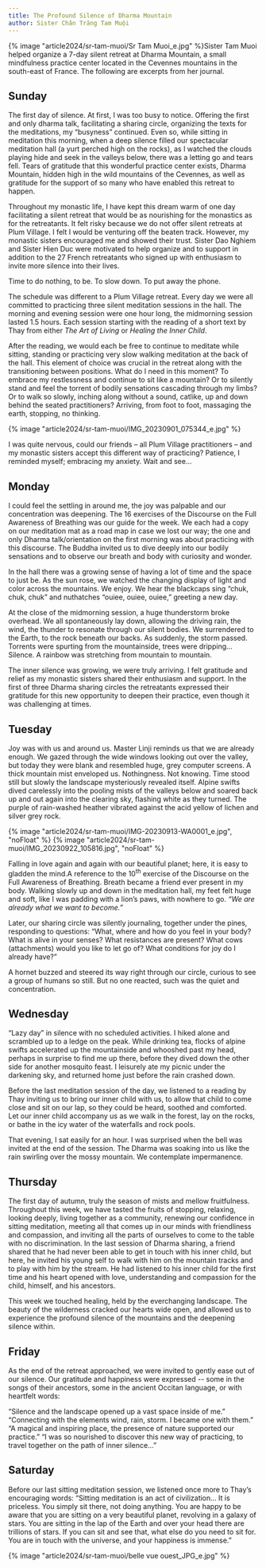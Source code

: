 ```yaml
---
title: The Profound Silence of Dharma Mountain
author: Sister Chân Trăng Tam Muội
---
```


<div class="editors-preface"><p>{% image "article2024/sr-tam-muoi/Sr Tam Muoi_e.jpg" %}Sister Tam Muoi helped organize a 7-day silent retreat at Dharma Mountain, a small mindfulness practice center located in the Cevennes mountains in the south-east of France. The following are excerpts from her journal.</p></div>

## Sunday

The first day of silence. At first, I was too busy to notice. Offering the first and only dharma talk, facilitating a sharing circle, organizing the texts for the meditations, my “busyness” continued. Even so, while sitting in meditation this morning, when a deep silence filled our spectacular meditation hall (a yurt perched high on the rocks), as I watched the clouds playing hide and seek in the valleys below, there was a letting go and tears fell. Tears of gratitude that this wonderful practice center exists, Dharma Mountain, hidden high in the wild mountains of the Cevennes, as well as gratitude for the support of so many who have enabled this retreat to happen.

Throughout my monastic life, I have kept this dream warm of one day facilitating a silent retreat that would be as nourishing for the monastics as for the retreatants. It felt risky because we do not offer silent retreats at Plum Village. I felt I would be venturing off the beaten track. However, my monastic sisters encouraged me and showed their trust. Sister Dao Nghiem and Sister Hien Duc were motivated to help organize and to support in addition to the 27 French retreatants who signed up with enthusiasm to invite more silence into their lives.

Time to do nothing, to be. To slow down. To put away the phone.

The schedule was different to a Plum Village retreat. Every day we were all committed to practicing three silent meditation sessions in the hall. The morning and evening session were one hour long, the midmorning session lasted 1.5 hours. Each session starting with the reading of a short text by Thay from either *The Art of Living* or *Healing the Inner Child*.

After the reading, we would each be free to continue to meditate while sitting, standing or practicing very slow walking meditation at the back of the hall. This element of choice was crucial in the retreat along with the transitioning between positions. What do I need in this moment? To embrace my restlessness and continue to sit like a mountain? Or to silently stand and feel the torrent of bodily sensations cascading through my limbs? Or to walk so slowly, inching along without a sound, catlike, up and down behind the seated practitioners? Arriving, from foot to foot, massaging the earth, stopping, no thinking.

{% image "article2024/sr-tam-muoi/IMG_20230901_075344_e.jpg" %}

I was quite nervous, could our friends – all Plum Village practitioners – and my monastic sisters accept this different way of practicing? Patience, I reminded myself; embracing my anxiety. Wait and see…

## Monday

I could feel the settling in around me, the joy was palpable and our concentration was deepening. The 16 exercises of the Discourse on the Full Awareness of Breathing was our guide for the week. We each had a copy on our meditation mat as a road map in case we lost our way; the one and only Dharma talk/orientation on the first morning was about practicing with this discourse. The Buddha invited us to dive deeply into our bodily sensations and to observe our breath and body with curiosity and wonder.

In the hall there was a growing sense of having a lot of time and the space to just be. As the sun rose, we watched the changing display of light and color across the mountains. We enjoy. We hear the blackcaps sing “chuk, chuk, chuk” and nuthatches “ouiee, ouiee, ouiee,” greeting a new day.

At the close of the midmorning session, a huge thunderstorm broke overhead. We all spontaneously lay down, allowing the driving rain, the wind, the thunder to resonate through our silent bodies. We surrendered to the Earth, to the rock beneath our backs. As suddenly, the storm passed. Torrents were spurting from the mountainside, trees were dripping… Silence. A rainbow was stretching from mountain to mountain.

The inner silence was growing, we were truly arriving. I felt gratitude and relief as my monastic sisters shared their enthusiasm and support. In the first of three Dharma sharing circles the retreatants expressed their gratitude for this new opportunity to deepen their practice, even though it was challenging at times.

## Tuesday

Joy was with us and around us. Master Linji reminds us that we are already enough. We gazed through the wide windows looking out over the valley, but today they were blank and resembled huge, grey computer screens. A thick mountain mist enveloped us. Nothingness. Not knowing. Time stood still but slowly the landscape mysteriously revealed itself. Alpine swifts dived carelessly into the pooling mists of the valleys below and soared back up and out again into the clearing sky, flashing white as they turned. The purple of rain-washed heather vibrated against the acid yellow of lichen and silver grey rock.

{% image "article2024/sr-tam-muoi/IMG-20230913-WA0001_e.jpg", "noFloat" %}
{% image "article2024/sr-tam-muoi/IMG_20230922_105816.jpg", "noFloat" %}

Falling in love again and again with our beautiful planet; here, it is easy to gladden the mind.<span class="note">A reference to the 10<sup>th</sup> exercise of the Discourse on the Full Awareness of Breathing.</span> Breath became a friend ever present in my body. Walking slowly up and down in the meditation hall, my feet felt huge and soft, like I was padding with a lion’s paws, with nowhere to go. *“We are already what we want to become.”*

Later, our sharing circle was silently journaling, together under the pines, responding to questions: “What, where and how do you feel in your body? What is alive in your senses? What resistances are present? What cows (attachments) would you like to let go of? What conditions for joy do I already have?”

A hornet buzzed and steered its way right through our circle, curious to see a group of humans so still. But no one reacted, such was the quiet and concentration.

## Wednesday

“Lazy day” in silence with no scheduled activities. I hiked alone and scrambled up to a ledge on the peak. While drinking tea, flocks of alpine swifts accelerated up the mountainside and whooshed past my head, perhaps in surprise to find me up there, before they dived down the other side for another mosquito feast. I leisurely ate my picnic under the darkening sky, and returned home just before the rain crashed down.

Before the last meditation session of the day, we listened to a reading by Thay inviting us to bring our inner child with us, to allow that child to come close and sit on our lap, so they could be heard, soothed and comforted. Let our inner child accompany us as we walk in the forest, lay on the rocks, or bathe in the icy water of the waterfalls and rock pools.

That evening, I sat easily for an hour. I was surprised when the bell was invited at the end of the session. The Dharma was soaking into us like the rain swirling over the mossy mountain. We contemplate impermanence.

## Thursday

The first day of autumn, truly the season of mists and mellow fruitfulness. Throughout this week, we have tasted the fruits of stopping, relaxing, looking deeply, living together as a community, renewing our confidence in sitting meditation, meeting all that comes up in our minds with friendliness and compassion, and inviting all the parts of ourselves to come to the table with no discrimination. In the last session of Dharma sharing, a friend shared that he had never been able to get in touch with his inner child, but here, he invited his young self to walk with him on the mountain tracks and to play with him by the stream. He had listened to his inner child for the first time and his heart opened with love, understanding and compassion for the child, himself, and his ancestors.

This week we touched healing, held by the everchanging landscape. The beauty of the wilderness cracked our hearts wide open, and allowed us to experience the profound silence of the mountains and the deepening silence within.

## Friday

As the end of the retreat approached, we were invited to gently ease out of our silence. Our gratitude and happiness were expressed -- some in the songs of their ancestors, some in the ancient Occitan language, or with heartfelt words:

“Silence and the landscape opened up a vast space inside of me.”
“Connecting with the elements wind, rain, storm. I became one with them.”
“A magical and inspiring place, the presence of nature supported our practice.”
“I was so nourished to discover this new way of practicing, to travel together on the path of inner silence…”

## Saturday

Before our last sitting meditation session, we listened once more to Thay’s encouraging words: “Sitting meditation is an act of civilization… It is priceless. You simply sit there, not doing anything. You are happy to be aware that you are sitting on a very beautiful planet, revolving in a galaxy of stars. You are sitting in the lap of the Earth and over your head there are trillions of stars. If you can sit and see that, what else do you need to sit for. You are in touch with the universe, and your happiness is immense.”

<div class="article-end"></div>

{% image "article2024/sr-tam-muoi/belle vue ouest_JPG_e.jpg" %}
